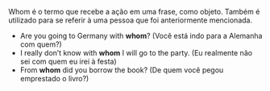Whom é o termo que recebe a ação em uma frase, como objeto. Também é utilizado para se referir à uma pessoa que foi anteriormente mencionada.

- Are you going to Germany with **whom**? (Você está indo para a Alemanha com quem?)
- I really don’t know with **whom** I will go to the party. (Eu realmente não sei com quem eu irei à festa)
- From **whom** did you borrow the book? (De quem você pegou emprestado o livro?)